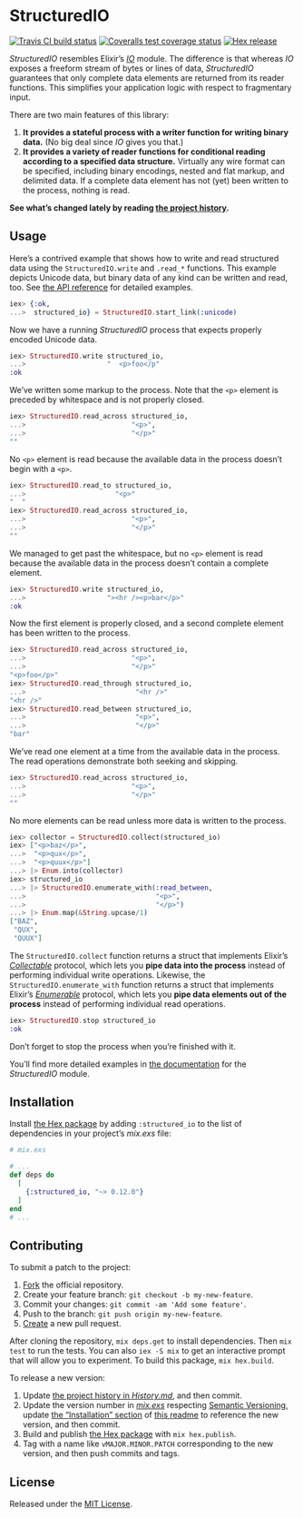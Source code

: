 # StructuredIO

[<img alt="Travis CI build status" src="https://secure.travis-ci.org/njonsson/structured_io.svg?branch=master" />][Travis-CI-build-status]
[<img alt="Coveralls test coverage status" src="https://coveralls.io/repos/njonsson/structured_io/badge.svg?branch=master" />][Coveralls-test-coverage-status]
[<img alt="Hex release" src="https://img.shields.io/hexpm/v/structured_io.svg" />][Hex-release]

*StructuredIO* resembles Elixir’s [*IO*][HexDocs-Elixir-IO] module. The
difference is that whereas *IO* exposes a freeform stream of bytes or lines of
data, *StructuredIO* guarantees that only complete data elements are returned
from its reader functions. This simplifies your application logic with respect
to fragmentary input.

There are two main features of this library:

1. **It provides a stateful process with a writer function for writing binary
   data.** (No big deal since *IO* gives you that.)
2. **It provides a variety of reader functions for conditional reading according
   to a specified data structure.** Virtually any wire format can be specified,
   including binary encodings, nested and flat markup, and delimited data. If a
   complete data element has not (yet) been written to the process, nothing is
   read.

**See what’s changed lately by reading
[the project history][GitHub-project-history].**

## Usage

Here’s a contrived example that shows how to write and read structured data
using the `StructuredIO.write` and `.read_*` functions. This example depicts
Unicode data, but binary data of any kind can be written and read, too. See
[the API reference][HexDocs-project-API-reference] for detailed examples.

```elixir
iex> {:ok,
...>  structured_io} = StructuredIO.start_link(:unicode)
```

Now we have a running *StructuredIO* process that expects properly encoded
Unicode data.

```elixir
iex> StructuredIO.write structured_io,
...>                    "  <p>foo</p"
:ok
```

We’ve written some markup to the process. Note that the `<p>` element is
preceded by whitespace and is not properly closed.

```elixir
iex> StructuredIO.read_across structured_io,
...>                          "<p>",
...>                          "</p>"
""
```

No `<p>` element is read because the available data in the process doesn’t begin
with a `<p>`.

```elixir
iex> StructuredIO.read_to structured_io,
...>                      "<p>"
"  "
iex> StructuredIO.read_across structured_io,
...>                          "<p>",
...>                          "</p>"
""
```

We managed to get past the whitespace, but no `<p>` element is read because the
available data in the process doesn’t contain a complete element.

```elixir
iex> StructuredIO.write structured_io,
...>                    "><hr /><p>bar</p>"
:ok
```

Now the first element is properly closed, and a second complete element has been
written to the process.

```elixir
iex> StructuredIO.read_across structured_io,
...>                          "<p>",
...>                          "</p>"
"<p>foo</p>"
iex> StructuredIO.read_through structured_io,
...>                           "<hr />"
"<hr />"
iex> StructuredIO.read_between structured_io,
...>                           "<p>",
...>                           "</p>"
"bar"
```

We’ve read one element at a time from the available data in the process. The
read operations demonstrate both seeking and skipping.

```elixir
iex> StructuredIO.read_across structured_io,
...>                          "<p>",
...>                          "</p>"
""
```

No more elements can be read unless more data is written to the process.

```elixir
iex> collector = StructuredIO.collect(structured_io)
iex> ["<p>baz</p>",
...>  "<p>qux</p>",
...>  "<p>quux</p>"]
...> |> Enum.into(collector)
iex> structured_io
...> |> StructuredIO.enumerate_with(:read_between,
...>                                "<p>",
...>                                "</p>")
...> |> Enum.map(&String.upcase/1)
["BAZ",
 "QUX",
 "QUUX"]
```

The `StructuredIO.collect` function returns a struct that implements Elixir’s
[*Collectable*][HexDocs-Elixir-Collectable] protocol, which lets you **pipe data
into the process** instead of performing individual write operations. Likewise,
the `StructuredIO.enumerate_with` function returns a struct that implements
Elixir’s [*Enumerable*][HexDocs-Elixir-Enumerable] protocol, which lets you
**pipe data elements out of the process** instead of performing individual read
operations.

```elixir
iex> StructuredIO.stop structured_io
:ok
```

Don’t forget to stop the process when you’re finished with it.

You’ll find more detailed examples in
[the documentation][HexDocs-project-API-reference] for the *StructuredIO*
module.

## Installation

Install [the Hex package][Hex-release] by adding `:structured_io` to the list of
dependencies in your project’s *mix.exs* file:

```elixir
# mix.exs

# ...
def deps do
  [
    {:structured_io, "~> 0.12.0"}
  ]
end
# ...
```

## Contributing

To submit a patch to the project:

1. [Fork][GitHub-fork-project] the official repository.
2. Create your feature branch: `git checkout -b my-new-feature`.
3. Commit your changes: `git commit -am 'Add some feature'`.
4. Push to the branch: `git push origin my-new-feature`.
5. [Create][GitHub-compare-project-branches] a new pull request.

After cloning the repository, `mix deps.get` to install dependencies. Then
`mix test` to run the tests. You can also `iex -S mix` to get an interactive
prompt that will allow you to experiment. To build this package,
`mix hex.build`.

To release a new version:

1. Update [the project history in *History.md*][GitHub-project-history], and
   then commit.
2. Update the version number in [*mix.exs*][GitHub-mix-dot-exs-file] respecting
   [Semantic Versioning][Semantic-Versioning], update
   [the “Installation” section](#installation) of
   [this readme][GitHub-readme-dot-md-file] to reference the new version, and
   then commit.
3. Build and publish [the Hex package][Hex-release] with `mix hex.publish`.
4. Tag with a name like `vMAJOR.MINOR.PATCH` corresponding to the new version,
   and then push commits and tags.

## License

Released under the [MIT License][GitHub-project-MIT-License].

[Travis-CI-build-status]:          https://www.travis-ci.org/njonsson/structured_io                             "Travis CI build status for ‘StructuredIO’"
[Coveralls-test-coverage-status]:  https://coveralls.io/r/njonsson/structured_io?branch=master                  "Coveralls test coverage status for ‘StructuredIO’"
[Hex-release]:                     https://hex.pm/packages/structured_io                                        "Hex release of ‘StructuredIO’"
[HexDocs-Elixir-IO]:               https://hexdocs.pm/elixir/IO.html                                            "Elixir’s ‘IO’ module at HexDocs"
[HexDocs-Elixir-Collectable]:      https://hexdocs.pm/elixir/Collectable.html                                   "Elixir’s ‘Collectable’ protocol at HexDocs"
[HexDocs-Elixir-Enumerable]:       https://hexdocs.pm/elixir/Enumerable.html                                    "Elixir’s ‘Enumerable’ protocol at HexDocs"
[HexDocs-project-API-reference]:   https://hexdocs.pm/structured_io/api-reference.html                          "‘StructuredIO’ API reference at HexDocs"
[GitHub-project-history]:          https://github.com/njonsson/structured_io/blob/master/History.md             "‘StructuredIO’ project history at GitHub"
[GitHub-fork-project]:             https://github.com/njonsson/structured_io/fork                               "Fork the official repository of ‘StructuredIO’"
[GitHub-compare-project-branches]: https://github.com/njonsson/structured_io/compare                            "Compare branches of ‘StructuredIO’ repositories"
[GitHub-mix-dot-exs-file]:         https://github.com/njonsson/structured_io/blob/master/mix.exs                "‘StructuredIO’ project ‘mix.exs’ file at GitHub"
[Semantic-Versioning]:             https://semver.org/
[GitHub-readme-dot-md-file]:       https://github.com/njonsson/structured_io/blob/master/README.md#installation "‘StructuredIO’ project ‘README.md’ file at GitHub"
[GitHub-project-MIT-License]:      https://github.com/njonsson/structured_io/blob/master/License.md             "MIT License claim for ‘StructuredIO’ at GitHub"
